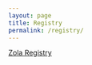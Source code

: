 ```yaml
---
layout: page
title: Registry
permalink: /registry/
---
```


[Zola Registry](https://www.zola.com/registry/michaelandjena2018)
